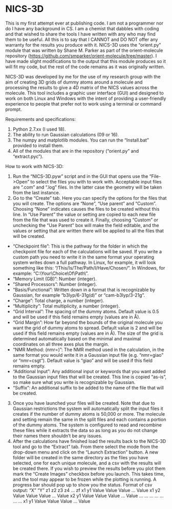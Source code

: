 # NICS-3D

This is my first attempt ever at publishing code. I am not a programmer nor do I have any background in CS. I am a chemist that dabbles with coding and that wished to share the tools I have written with any who may find them to be useful. All this is to say that I CANNOT and DO NOT offer any warranty for the results you produce with it.
NICS-3D uses the “orient.py” module that was written by Shane M. Parker as part of the orient-molecule repository (https://github.com/smparker/orient-molecule/tree/master). I have made slight modifications to the output that this module produces so it will fit my code, but the rest of the code remains as it was originally written.

NICS-3D was developed by me for the use of my research group with the aim of creating 3D grids of dummy atoms around a molecule and processing the results to give a 4D matrix of the NICS values across the molecule. This tool includes a graphic user interface (GUI) and designed to work on both Linux and Windows with the intent of providing a user-friendly experience to people that prefer not to work using a terminal or command prompt.

Requirements and specifications:
1) Python 2.7.xx (I used 18).
2) The ability to run Gaussian calculations (09 or 16).
3) The numpy and matplotlib modules. You can run the “Install.bat” provided to install them.
4) All of the modules that are in the repository (“orient.py” and “extract.pyc”).

How to work with NICS-3D:
1) Run the “NICS-3D.pyw” script and in the GUI that opens use the “File->Open” to select the files you with to work with. Acceptable input files are “.com” and “.log” files. In the latter case the geometry will be taken from the last instance.
2) Go to the “Create” tab. Here you can specify the options for the files that you will create. The options are “None”, “Use parent” and “Custom”. Choosing “None” indicates causes the files to be created without this line. In “Use Parent” the value or setting are copied to each new file from the file that was used to create it. Finally, choosing “Custom” or unchecking the “Use Parent” box will make the field editable, and the values or setting that are written there will be applied to all the files that will be created.
* “Checkpoint file”: This is the pathway for the folder in which the checkpoint file for each of the calculations will be saved. If you write a custom path you need to write it in the same format your operating system writes down a full pathway. In Linux, for example, it will look something like this: “/This/Is/The/Path/I/Have/Chosen/”. In Windows, for example: “C:\Your\Choice\Of\Path\”.
* “Memory Limit (GB)”: Number (integer).
* ”Shared Processors”: Number (integer).
* “Basis/Functional”: Written down in a format that is recognizable by Gaussian, for example “b3lyp/6-31g(d)” or “cam-b3lyp/3-21g”. 
* “Charge”: Total charge, a number (integer).
* “Multiplicity”: Total multiplicity, a number (integer).
* “Grid Interval”: The spacing of the dummy atoms. Default value is 0.5 and will be used if this field remains empty (values are in Å).
* “Grid Margin”: How far beyond the bounds of the original molecule you want the grid of dummy atoms to spread. Default value is 2 and will be used if this field remains empty (values are in Å). The size of the grid is determined automatically based on the minimal and maximal coordinates on all three axes plus the margin.
* “NMR Method: (nmr=)”: The NMR method used in the calculation, in the same format you would write it in a Gaussian input file (e.g. “nmr=giao” or “nmr=csgt”). Default value is “giao” and will be used if this field remains empty.
* “Additional Input”: Any additional input or keywords that you want added to the Gaussian input files that will be created. This line is copied “as-is”, so make sure what you write is recognizable by Gaussian.
* “Suffix”: An additional suffix to be added to the name of the file that will be created.
3) Once you have launched your files will be created. Note that due to Gaussian restrictions the system will automatically split the input files it creates if the number of dummy atoms is 50,000 or more. The molecule and setting remain the same in the split files and each contains a portion of the dummy atoms. The system is configured to read and recombine these files while it extracts the data so as long as you do not change their names there shouldn’t be any issues.
4) After the calculations have finished load the results back to the NICS-3D tool and go to the “Extract” tab. From there select the mode from the drop-down menu and click on the “Launch Extraction” button. A new folder will be created in the same directory as the files you have selected, one for each unique molecule, and a csv with the results will be created there. If you wish to preview the results before you plot them mark the “Create Images” checkbox before you launch. This takes time, and the tool may appear to be frozen while the plotting is running. A progress bar should pop up to show you the status.
Format of csv output:
“X” “Y”	z1	z2	z3	z4    …	  zf
x1	y1	Value	Value	Value	…	Value
x1	y2	Value	Value	Value	…	Value
x2	y1	Value	Value	Value	…	Value
…	  …  	…  	  …	    …	    …	  …
x1	y1	Value	Value	Value	…	Value
